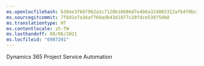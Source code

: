 ```yaml
---
ms.openlocfilehash: b38ee3f66f962a1c7120b16686d7e4b6a324883312afb4f0bc7a87cad1344975
ms.sourcegitcommit: 7f8d1e7a16af769adb43d1877c28fdce53975db8
ms.translationtype: HT
ms.contentlocale: zh-TW
ms.lasthandoff: 08/06/2021
ms.locfileid: "6987201"
---
```

Dynamics 365 Project Service Automation
